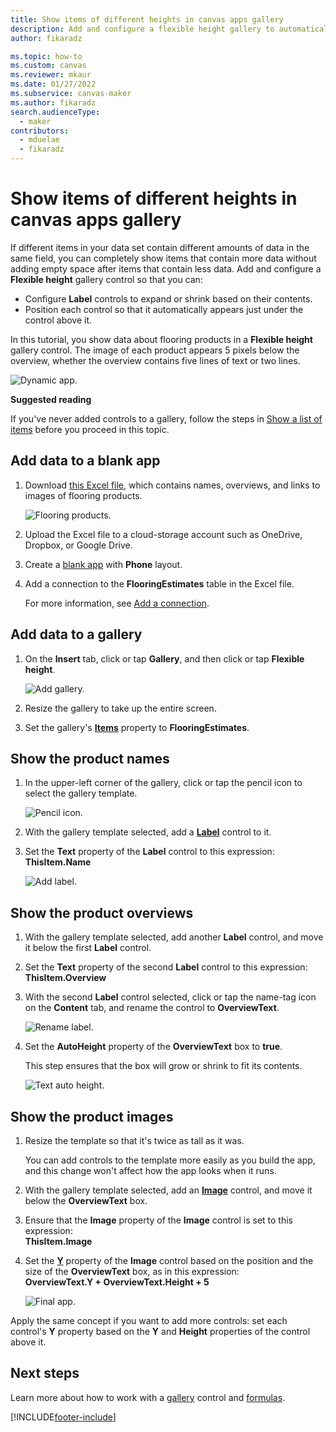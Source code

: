 ```yaml
---
title: Show items of different heights in canvas apps gallery
description: Add and configure a flexible height gallery to automatically fit the amount of content in each item of the gallery.
author: fikaradz

ms.topic: how-to
ms.custom: canvas
ms.reviewer: mkaur
ms.date: 01/27/2022
ms.subservice: canvas-maker
ms.author: fikaradz
search.audienceType: 
  - maker
contributors:
  - mduelae
  - fikaradz
---
```

# Show items of different heights in canvas apps gallery
If different items in your data set contain different amounts of data in the same field, you can completely show items that contain more data without adding empty space after items that contain less data. Add and configure a **Flexible height** gallery control so that you can:

* Configure **Label** controls to expand or shrink based on their contents.
* Position each control so that it automatically appears just under the control above it.

In this tutorial, you show data about flooring products in a **Flexible height** gallery control. The image of each product appears 5 pixels below the overview, whether the overview contains five lines of text or two lines.

![Dynamic app.](./media/gallery-dynamic-sizing/dynamic-app.png)

**Suggested reading**

If you've never added controls to a gallery, follow the steps in [Show a list of items](add-gallery.md) before you proceed in this topic.

## Add data to a blank app
1. Download [this Excel file](https://download.microsoft.com/download/5/7/f/57fc6c55-6bb0-479b-a5c5-98fa08ee9efd/FlooringEstimates.xlsx), which contains names, overviews, and links to images of flooring products.

    ![Flooring products.](./media/gallery-dynamic-sizing/flooring-products.png)

1. Upload the Excel file to a cloud-storage account such as OneDrive, Dropbox, or Google Drive.

1. Create a [blank app](create-blank-app.md) with **Phone** layout.

1. Add a connection to the **FlooringEstimates** table in the Excel file.

    For more information, see [Add a connection](add-data-connection.md).

## Add data to a gallery
1. On the **Insert** tab, click or tap **Gallery**, and then click or tap **Flexible height**.

    ![Add gallery.](./media/gallery-dynamic-sizing/add-flexible.png)
2. Resize the gallery to take up the entire screen.

3. Set the gallery's **[Items](controls/properties-core.md)** property to **FlooringEstimates**.

## Show the product names
1. In the upper-left corner of the gallery, click or tap the pencil icon to select the gallery template.

    ![Pencil icon.](./media/gallery-dynamic-sizing/edit-template.png)

2. With the gallery template selected, add a **[Label](controls/control-text-box.md)** control to it.

3. Set the **Text** property of the **Label** control to this expression:<br>
   **ThisItem.Name**

    ![Add label.](./media/gallery-dynamic-sizing/add-text-box.png)

## Show the product overviews
1. With the gallery template selected, add another **Label** control, and move it below the first **Label** control.  

2. Set the **Text** property of the second **Label** control to this expression:<br> **ThisItem.Overview**

3. With the second **Label** control selected, click or tap the name-tag icon on the **Content** tab, and rename the control to **OverviewText**.

    ![Rename label.](./media/gallery-dynamic-sizing/rename-text-box.png)

4. Set the **AutoHeight** property of the **OverviewText** box to **true**.

    This step ensures that the box will grow or shrink to fit its contents.

      ![Text auto height.](./media/gallery-dynamic-sizing/autoheight-text.png)

## Show the product images
1. Resize the template so that it's twice as tall as it was.

    You can add controls to the template more easily as you build the app, and this change won't affect how the app looks when it runs.

2. With the gallery template selected, add an **[Image](controls/control-image.md)** control, and move it below the **OverviewText** box.

3. Ensure that the **Image** property of the **Image** control is set to this expression:<br>
    **ThisItem.Image**

4. Set the **[Y](controls/properties-core.md)** property of the **Image** control based on the position and the size of the **OverviewText** box, as in this expression:
   <br>**OverviewText.Y + OverviewText.Height + 5**

    ![Final app.](./media/gallery-dynamic-sizing/final-app.png)

Apply the same concept if you want to add more controls: set each control's **Y** property based on the **Y** and **Height** properties of the control above it.

## Next steps
Learn more about how to work with a [gallery](working-with-forms.md) control and [formulas](working-with-formulas.md).


[!INCLUDE[footer-include](../../includes/footer-banner.md)]
